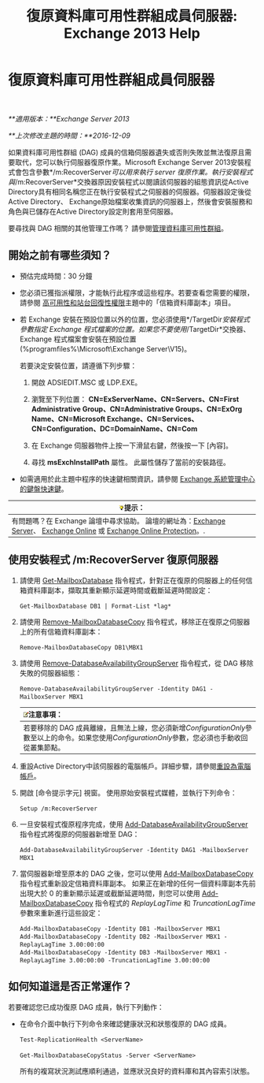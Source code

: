 ﻿---
title: '復原資料庫可用性群組成員伺服器: Exchange 2013 Help'
TOCTitle: 復原資料庫可用性群組成員伺服器
ms:assetid: eccd8f61-9706-4bb7-a62a-ec7c166f8019
ms:mtpsurl: https://technet.microsoft.com/zh-tw/library/Dd638206(v=EXCHG.150)
ms:contentKeyID: 50474534
ms.date: 05/21/2018
mtps_version: v=EXCHG.150
ms.translationtype: MT
---

# 復原資料庫可用性群組成員伺服器

 

_**適用版本：**Exchange Server 2013_

_**上次修改主題的時間：**2016-12-09_

如果資料庫可用性群組 (DAG) 成員的信箱伺服器遺失或否則失敗並無法復原且需要取代，您可以執行伺服器復原作業。Microsoft Exchange Server 2013安裝程式會包含參數*/m:RecoverServer*可以用來執行 server 復原作業。執行安裝程式與*/m:RecoverServer*交換器原因安裝程式以閱讀該伺服器的組態資訊從Active Directory具有相同名稱您正在執行安裝程式之伺服器的伺服器。伺服器設定後從Active Directory、 Exchange原始檔案收集資訊的伺服器上，然後會安裝服務和角色與已儲存在Active Directory設定則套用至伺服器。

要尋找與 DAG 相關的其他管理工作嗎？ 請參閱[管理資料庫可用性群組](managing-database-availability-groups-exchange-2013-help.md)。

## 開始之前有哪些須知？

  - 預估完成時間：30 分鐘

  - 您必須已獲指派權限，才能執行此程序或這些程序。若要查看您需要的權限，請參閱 [高可用性和站台回復性權限](high-availability-and-site-resilience-permissions-exchange-2013-help.md)主題中的「信箱資料庫副本」項目。

  - 若 Exchange 安裝在預設位置以外的位置，您必須使用*/TargetDir*安裝程式參數指定 Exchange 程式檔案的位置。如果您不要使用*/TargetDir*交換器、 Exchange 程式檔案會安裝在預設位置 (%programfiles%\\Microsoft\\Exchange Server\\V15)。
    
    若要決定安裝位置，請遵循下列步驟：
    
    1.  開啟 ADSIEDIT.MSC 或 LDP.EXE。
    
    2.  瀏覽至下列位置： **CN=ExServerName、CN=Servers、CN=First Administrative Group、CN=Administrative Groups、CN=ExOrg Name、CN=Microsoft Exchange、CN=Services、CN=Configuration、DC=DomainName、CN=Com**
    
    3.  在 Exchange 伺服器物件上按一下滑鼠右鍵，然後按一下 \[內容\]。
    
    4.  尋找 **msExchInstallPath** 屬性。 此屬性儲存了當前的安裝路徑。

  - 如需適用於此主題中程序的快速鍵相關資訊，請參閱 [Exchange 系統管理中心的鍵盤快速鍵](keyboard-shortcuts-in-the-exchange-admin-center-exchange-online-protection-help.md)。

<table>
<thead>
<tr class="header">
<th><img src="images/Bb124558.tip(EXCHG.150).gif" title="提示" alt="提示" />提示：</th>
</tr>
</thead>
<tbody>
<tr class="odd">
<td>有問題嗎？在 Exchange 論壇中尋求協助。 論壇的網址為：<a href="https://go.microsoft.com/fwlink/p/?linkid=60612">Exchange Server</a>、 <a href="https://go.microsoft.com/fwlink/p/?linkid=267542">Exchange Online</a> 或 <a href="https://go.microsoft.com/fwlink/p/?linkid=285351">Exchange Online Protection</a>。.</td>
</tr>
</tbody>
</table>


## 使用安裝程式 /m:RecoverServer 復原伺服器

1.  請使用 [Get-MailboxDatabase](https://technet.microsoft.com/zh-tw/library/bb124924\(v=exchg.150\)) 指令程式，針對正在復原的伺服器上的任何信箱資料庫副本，擷取其重新顯示延遲時間或截斷延遲時間設定：
    
        Get-MailboxDatabase DB1 | Format-List *lag*

2.  請使用 [Remove-MailboxDatabaseCopy](https://technet.microsoft.com/zh-tw/library/dd335119\(v=exchg.150\)) 指令程式，移除正在復原之伺服器上的所有信箱資料庫副本：
    
        Remove-MailboxDatabaseCopy DB1\MBX1

3.  請使用 [Remove-DatabaseAvailabilityGroupServer](https://technet.microsoft.com/zh-tw/library/dd297956\(v=exchg.150\)) 指令程式，從 DAG 移除失敗的伺服器組態：
    
        Remove-DatabaseAvailabilityGroupServer -Identity DAG1 -MailboxServer MBX1
    
    <table>
    <thead>
    <tr class="header">
    <th><img src="images/Bb124558.note(EXCHG.150).gif" title="注意事項" alt="注意事項" />注意事項：</th>
    </tr>
    </thead>
    <tbody>
    <tr class="odd">
    <td>若要移除的 DAG 成員離線，且無法上線，您必須新增<em>ConfigurationOnly</em>參數至以上的命令。如果您使用<em>ConfigurationOnly</em>參數，您必須也手動收回從叢集節點。</td>
    </tr>
    </tbody>
    </table>


4.  重設Active Directory中該伺服器的電腦帳戶。詳細步驟，請參閱[重設為電腦帳戶](http://go.microsoft.com/fwlink/p/?linkid=167188)。

5.  開啟 \[命令提示字元\] 視窗。 使用原始安裝程式媒體，並執行下列命令：
    
        Setup /m:RecoverServer

6.  一旦安裝程式復原程序完成，使用 [Add-DatabaseAvailabilityGroupServer](https://technet.microsoft.com/zh-tw/library/dd298049\(v=exchg.150\)) 指令程式將復原的伺服器新增至 DAG：
    
        Add-DatabaseAvailabilityGroupServer -Identity DAG1 -MailboxServer MBX1

7.  當伺服器新增至原本的 DAG 之後，您可以使用 [Add-MailboxDatabaseCopy](https://technet.microsoft.com/zh-tw/library/dd298105\(v=exchg.150\)) 指令程式重新設定信箱資料庫副本。 如果正在新增的任何一個資料庫副本先前出現大於 0 的重新顯示延遲或截斷延遲時間，則您可以使用 [Add-MailboxDatabaseCopy](https://technet.microsoft.com/zh-tw/library/dd298105\(v=exchg.150\)) 指令程式的 *ReplayLagTime* 和 *TruncationLagTime* 參數來重新進行這些設定：
    
        Add-MailboxDatabaseCopy -Identity DB1 -MailboxServer MBX1
        Add-MailboxDatabaseCopy -Identity DB2 -MailboxServer MBX1 -ReplayLagTime 3.00:00:00
        Add-MailboxDatabaseCopy -Identity DB3 -MailboxServer MBX1 -ReplayLagTime 3.00:00:00 -TruncationLagTime 3.00:00:00

## 如何知道這是否正常運作？

若要確認您已成功復原 DAG 成員，執行下列動作：

  - 在命令介面中執行下列命令來確認健康狀況和狀態復原的 DAG 成員。
    
        Test-ReplicationHealth <ServerName>
    
        Get-MailboxDatabaseCopyStatus -Server <ServerName>
    
    所有的複寫狀況測試應順利通過，並應狀況良好的資料庫和其內容索引狀態。

